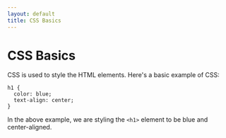 ```yaml
---
layout: default
title: CSS Basics
---
```


<h1>CSS Basics</h1>
<p>CSS is used to style the HTML elements. Here's a basic example of CSS:</p>

<pre><code>h1 {
  color: blue;
  text-align: center;
}</code></pre>

<p>In the above example, we are styling the <code>&lt;h1&gt;</code> element to be blue and center-aligned.</p>
